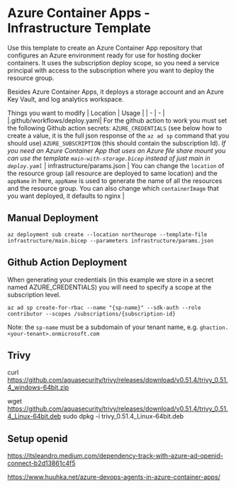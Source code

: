 # Azure Container Apps - Infrastructure Template 

Use this template to create an Azure Container App repository that configures an Azure environment ready for use for hosting docker containers. It uses the subscription deploy scope, so you need a service principal with access to the subscription where you want to deploy the resource group. 

Besides Azure Container Apps, it deploys a storage account and an Azure Key Vault, and log analytics workspace. 

Things you want to modify
| Location | Usage |
| - | - |
|.github/workflows/deploy.yaml| For the github action to work you must set the following Github action secrets: `AZURE_CREDENTIALS` (see below how to create a value, it is the full json response of the `az ad sp` command that you should use)  `AZURE_SUBSCRIPTION` (this should contain the subscription Id). *If you need an Azure Container App that uses an Azure file share mount you can use the template `main-with-storage.bicep` instead of just main in `deploy.yaml`*
| infrastructure/params.json | You can change the `location` of the resource group (all resource are deployed to same location) and the `appName` in here, `appName` is used to generate the name of all the resources and the resource group. You can also change which `containerImage` that you want deployed, it defaults to nginx |




## Manual Deployment
```
az deployment sub create --location northeurope --template-file infrastructure/main.bicep --parameters infrastructure/params.json
```


## Github Action Deployment

When generating your credentials (in this example we store in a secret named AZURE_CREDENTIALS) you will need to specify a scope at the subscription level.

```
az ad sp create-for-rbac --name "{sp-name}" --sdk-auth --role contributor --scopes /subscriptions/{subscription-id}
```
Note: the `sp-name` must be a subdomain of your tenant name, e.g. `ghaction.<your-tenant>.onmicrosoft.com`



## Trivy 
curl https://github.com/aquasecurity/trivy/releases/download/v0.51.4/trivy_0.51.4_windows-64bit.zip 

wget https://github.com/aquasecurity/trivy/releases/download/v0.51.4/trivy_0.51.4_Linux-64bit.deb
sudo dpkg -i trivy_0.51.4_Linux-64bit.deb



## Setup openid
https://itsleandro.medium.com/dependency-track-with-azure-ad-openid-connect-b2d13861c4f5





https://www.huuhka.net/azure-devops-agents-in-azure-container-apps/